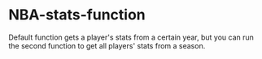 # NBA-stats-function
Default function gets a player's stats from a certain year, but you can run the second function to get all players' stats from a season.
